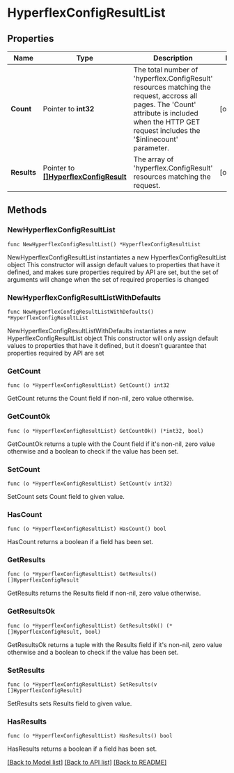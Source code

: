 # HyperflexConfigResultList

## Properties

Name | Type | Description | Notes
------------ | ------------- | ------------- | -------------
**Count** | Pointer to **int32** | The total number of &#39;hyperflex.ConfigResult&#39; resources matching the request, accross all pages. The &#39;Count&#39; attribute is included when the HTTP GET request includes the &#39;$inlinecount&#39; parameter. | [optional] 
**Results** | Pointer to [**[]HyperflexConfigResult**](hyperflex.ConfigResult.md) | The array of &#39;hyperflex.ConfigResult&#39; resources matching the request. | [optional] 

## Methods

### NewHyperflexConfigResultList

`func NewHyperflexConfigResultList() *HyperflexConfigResultList`

NewHyperflexConfigResultList instantiates a new HyperflexConfigResultList object
This constructor will assign default values to properties that have it defined,
and makes sure properties required by API are set, but the set of arguments
will change when the set of required properties is changed

### NewHyperflexConfigResultListWithDefaults

`func NewHyperflexConfigResultListWithDefaults() *HyperflexConfigResultList`

NewHyperflexConfigResultListWithDefaults instantiates a new HyperflexConfigResultList object
This constructor will only assign default values to properties that have it defined,
but it doesn't guarantee that properties required by API are set

### GetCount

`func (o *HyperflexConfigResultList) GetCount() int32`

GetCount returns the Count field if non-nil, zero value otherwise.

### GetCountOk

`func (o *HyperflexConfigResultList) GetCountOk() (*int32, bool)`

GetCountOk returns a tuple with the Count field if it's non-nil, zero value otherwise
and a boolean to check if the value has been set.

### SetCount

`func (o *HyperflexConfigResultList) SetCount(v int32)`

SetCount sets Count field to given value.

### HasCount

`func (o *HyperflexConfigResultList) HasCount() bool`

HasCount returns a boolean if a field has been set.

### GetResults

`func (o *HyperflexConfigResultList) GetResults() []HyperflexConfigResult`

GetResults returns the Results field if non-nil, zero value otherwise.

### GetResultsOk

`func (o *HyperflexConfigResultList) GetResultsOk() (*[]HyperflexConfigResult, bool)`

GetResultsOk returns a tuple with the Results field if it's non-nil, zero value otherwise
and a boolean to check if the value has been set.

### SetResults

`func (o *HyperflexConfigResultList) SetResults(v []HyperflexConfigResult)`

SetResults sets Results field to given value.

### HasResults

`func (o *HyperflexConfigResultList) HasResults() bool`

HasResults returns a boolean if a field has been set.


[[Back to Model list]](../README.md#documentation-for-models) [[Back to API list]](../README.md#documentation-for-api-endpoints) [[Back to README]](../README.md)


